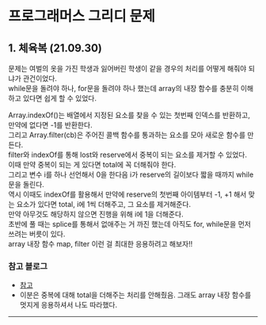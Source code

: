 # 프로그래머스 그리디 문제

## 1. 체육복 (21.09.30)

문제는 여벌의 옷을 가진 학생과 잃어버린 학생이 같을 경우의 처리를 어떻게 해줘야 되냐가 관건이었다.  
while문을 돌려야 하나, for문을 돌려야 하나 했는데 array의 내장 함수를 충분히 이해하고 있다면 쉽게 할 수 있었다.

Array.indexOf()는 배열에서 지정된 요소를 찾을 수 있는 첫번째 인덱스를 반환하고, 만약에 없다면 -1를 반환한다.  
그리고 Array.filter(cb)은 주어진 콜백 함수를 통과하는 요소를 모아 새로운 함수를 만든다.  
filter와 indexOf를 통해 lost와 reserve에서 중복이 되는 요소를 제거할 수 있었다.  
이때 만약 중복이 되는 게 있다면 total에 꼭 더해줘야 한다.  
그리고 변수 i를 하나 선언해서 0을 한다음 i가 reserve의 길이보다 짧을 때까지 while문을 돌린다.  
역시 이때도 indexOf를 활용해서 만약에 reserve의 첫번째 아이템부터 -1, +1 해서 맞는 요소가 있다면 total, i에 1씩 더해주고, 그 요소를 제거해준다.  
만약 아무것도 해당하지 않으면 진행을 위해 i에 1을 더해준다.  
초반에 풀 때는 splice를 통해서 없애주는 거 까진 했는데 아직도 for, while문을 먼저 쓰려는 버릇이 있다.  
array 내장 함수 map, filter 이런 걸 최대한 응용하려고 해보자!!

### 참고 블로그

- [참고](https://velog.io/@yuna_song/%ED%94%84%EB%A1%9C%EA%B7%B8%EB%9E%98%EB%A8%B8%EC%8A%A4-%EC%95%8C%EA%B3%A0%EB%A6%AC%EC%A6%98-%EC%B2%B4%EC%9C%A1%EB%B3%B5%ED%83%90%EC%9A%95%EB%B2%95%EA%B7%B8%EB%A6%AC%EB%94%94)
- 이분은 중복에 대해 total을 더해주는 처리를 안해줬음. 그래도 array 내장 함수를 멋지게 응용하셔서 나도 따라했다.

---

<br>
